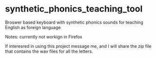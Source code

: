 # synthetic_phonics_teaching_tool
Broswer based keyboard with synthetic phonics sounds for teaching English as foreign language 

Notes: currently not workign in Firefox

If interesred in using this project message me, and I will share the zip file that contains the wav files for all the letters.

